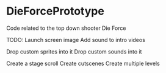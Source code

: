 DieForcePrototype
=================
Code related to the top down shooter Die Force

TODO:
Launch screen image
Add sound to intro videos

Drop custom sprites into it
Drop custom sounds into it

Create a stage scroll
Create cutscenes
Create multiple levels
